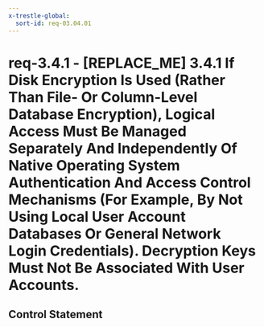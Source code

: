 ```yaml
---
x-trestle-global:
  sort-id: req-03.04.01
---
```


# req-3.4.1 - \[REPLACE_ME\] 3.4.1 If Disk Encryption Is Used (Rather Than File- Or Column-Level Database Encryption), Logical Access Must Be Managed Separately And Independently Of Native Operating System Authentication And Access Control Mechanisms (For Example, By Not Using Local User Account Databases Or General Network Login Credentials). Decryption Keys Must Not Be Associated With User Accounts.

## Control Statement
